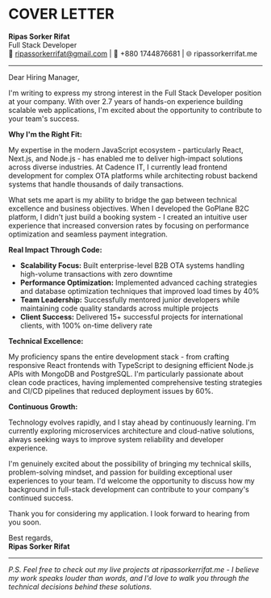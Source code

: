 # COVER LETTER

**Ripas Sorker Rifat**  
Full Stack Developer  
📧 ripassorkerrifat@gmail.com | 📱 +880 1744876681 | 🌐 ripassorkerrifat.me

---

Dear Hiring Manager,

I'm writing to express my strong interest in the Full Stack Developer position at your company. With over 2.7 years of hands-on experience building scalable web applications, I'm excited about the opportunity to contribute to your team's success.

**Why I'm the Right Fit:**

My expertise in the modern JavaScript ecosystem - particularly React, Next.js, and Node.js - has enabled me to deliver high-impact solutions across diverse industries. At Cadence IT, I currently lead frontend development for complex OTA platforms while architecting robust backend systems that handle thousands of daily transactions.

What sets me apart is my ability to bridge the gap between technical excellence and business objectives. When I developed the GoPlane B2C platform, I didn't just build a booking system - I created an intuitive user experience that increased conversion rates by focusing on performance optimization and seamless payment integration.

**Real Impact Through Code:**

- **Scalability Focus:** Built enterprise-level B2B OTA systems handling high-volume transactions with zero downtime
- **Performance Optimization:** Implemented advanced caching strategies and database optimization techniques that improved load times by 40%
- **Team Leadership:** Successfully mentored junior developers while maintaining code quality standards across multiple projects
- **Client Success:** Delivered 15+ successful projects for international clients, with 100% on-time delivery rate

**Technical Excellence:**

My proficiency spans the entire development stack - from crafting responsive React frontends with TypeScript to designing efficient Node.js APIs with MongoDB and PostgreSQL. I'm particularly passionate about clean code practices, having implemented comprehensive testing strategies and CI/CD pipelines that reduced deployment issues by 60%.

**Continuous Growth:**

Technology evolves rapidly, and I stay ahead by continuously learning. I'm currently exploring microservices architecture and cloud-native solutions, always seeking ways to improve system reliability and developer experience.

I'm genuinely excited about the possibility of bringing my technical skills, problem-solving mindset, and passion for building exceptional user experiences to your team. I'd welcome the opportunity to discuss how my background in full-stack development can contribute to your company's continued success.

Thank you for considering my application. I look forward to hearing from you soon.

Best regards,  
**Ripas Sorker Rifat**

---

*P.S. Feel free to check out my live projects at ripassorkerrifat.me - I believe my work speaks louder than words, and I'd love to walk you through the technical decisions behind these solutions.*
